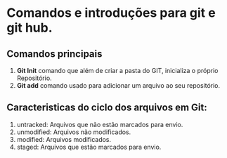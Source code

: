 # Comandos e introduções para git e git hub.
## Comandos principais
1. **Git Init** comando que além de criar a pasta do GIT, inicializa o próprio Repositório.
2. **Git add** comando usado para adicionar um arquivo ao seu repositório.
## Caracteristicas do ciclo dos arquivos em Git:
1. untracked: Arquivos que não estão marcados para envio.
2. unmodified: Arquivos não modificados.
3. modified: Arquivos modificados.
4. staged: Arquivos que estão marcados para envio.
